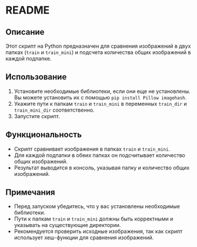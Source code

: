# README

## Описание
Этот скрипт на Python предназначен для сравнения изображений в двух папках (`train` и `train_mini`) и подсчета количества общих изображений в каждой подпапке.

## Использование
1. Установите необходимые библиотеки, если они еще не установлены. Вы можете установить их с помощью `pip install Pillow imagehash`.
2. Укажите пути к папкам `train` и `train_mini` в переменных `train_dir` и `train_mini_dir` соответственно.
3. Запустите скрипт.

## Функциональность
- Скрипт сравнивает изображения в папках `train` и `train_mini`.
- Для каждой подпапки в обеих папках он подсчитывает количество общих изображений.
- Результат выводится в консоль, указывая папку и количество общих изображений.

## Примечания
- Перед запуском убедитесь, что у вас установлены необходимые библиотеки.
- Пути к папкам `train` и `train_mini` должны быть корректными и указывать на существующие директории.
- Рекомендуется проверить исходные изображения, так как скрипт использует хеш-функции для сравнения изображений.


